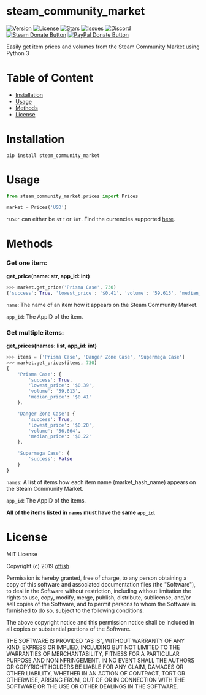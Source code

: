 # steam_community_market
[![Version](https://img.shields.io/pypi/v/steam_community_market.svg)](https://pypi.org/project/steam_community_market/)
[![License](https://img.shields.io/github/license/offish/steam_community_market.svg)](https://github.com/offish/steam_community_market/blob/master/LICENSE.txt)
[![Stars](https://img.shields.io/github/stars/offish/steam_community_market.svg)](https://github.com/offish/steam_community_market/stargazers)
[![Issues](https://img.shields.io/github/issues/offish/steam_community_market.svg)](https://github.com/offish/steam_community_market/issues)
[![Discord](https://img.shields.io/discord/467040686982692865.svg)](https://discord.gg/t8nHSvA)
<br>
[![Steam Donate Button](https://img.shields.io/badge/donate-steam-green.svg)](https://steamcommunity.com/tradeoffer/new/?partner=293059984&token=0-l_idZR "Support this project via Steam")
[![PayPal Donate Button](https://img.shields.io/badge/donate-paypal-blue.svg)](https://www.paypal.me/0ffish "Support this project via PayPal")

Easily get item prices and volumes from the Steam Community Market using Python 3



Table of Content
================
* [Installation](https://github.com/offish/steam_community_market#Installation)
* [Usage](https://github.com/offish/steam_community_market#Usage)
* [Methods](https://github.com/offish/steam_community_market#Methods)
* [License](https://github.com/offish/steam_community_market#License)

Installation
============
```
pip install steam_community_market
```

Usage
=====
```python
from steam_community_market.prices import Prices

market = Prices('USD')
```
`'USD'` can either be `str` or `int`. Find the currencies supported [here](https://github.com/offish/steam_community_market/blob/master/steam_community_market/prices.py#L5).



Methods
=======
### Get one item:

**get_price(name: str, app_id: int)**

```python
>>> market.get_price('Prisma Case', 730)
{'success': True, 'lowest_price': '$0.41', 'volume': '59,613', 'median_price': '$0.41'}
```
`name`: The name of an item how it appears on the Steam Community Market.

`app_id`: The AppID of the item.

### Get multiple items:

**get_prices(names: list, app_id: int)**

```python
>>> items = ['Prisma Case', 'Danger Zone Case', 'Supermega Case']
>>> market.get_prices(items, 730)
{
    'Prisma Case': {
        'success': True, 
        'lowest_price': '$0.39', 
        'volume': '59,613', 
        'median_price': '$0.41'
    },

    'Danger Zone Case': {
        'success': True, 
        'lowest_price': '$0.20', 
        'volume': '56,664', 
        'median_price': '$0.22'
    },

    'Supermega Case': {
        'success': False
    }
}
```
`names`:  A list of items how each item name (market_hash_name) appears on the Steam Community Market.

`app_id`: The AppID of the items. 

**All of the items listed in `names` must have the same `app_id`.**



License
=======
MIT License

Copyright (c) 2019 [offish](mailto:overutilization@gmail.com)

Permission is hereby granted, free of charge, to any person obtaining a copy
of this software and associated documentation files (the "Software"), to deal
in the Software without restriction, including without limitation the rights
to use, copy, modify, merge, publish, distribute, sublicense, and/or sell
copies of the Software, and to permit persons to whom the Software is
furnished to do so, subject to the following conditions:

The above copyright notice and this permission notice shall be included in all
copies or substantial portions of the Software.

THE SOFTWARE IS PROVIDED "AS IS", WITHOUT WARRANTY OF ANY KIND, EXPRESS OR
IMPLIED, INCLUDING BUT NOT LIMITED TO THE WARRANTIES OF MERCHANTABILITY,
FITNESS FOR A PARTICULAR PURPOSE AND NONINFRINGEMENT. IN NO EVENT SHALL THE
AUTHORS OR COPYRIGHT HOLDERS BE LIABLE FOR ANY CLAIM, DAMAGES OR OTHER
LIABILITY, WHETHER IN AN ACTION OF CONTRACT, TORT OR OTHERWISE, ARISING FROM,
OUT OF OR IN CONNECTION WITH THE SOFTWARE OR THE USE OR OTHER DEALINGS IN THE
SOFTWARE.
